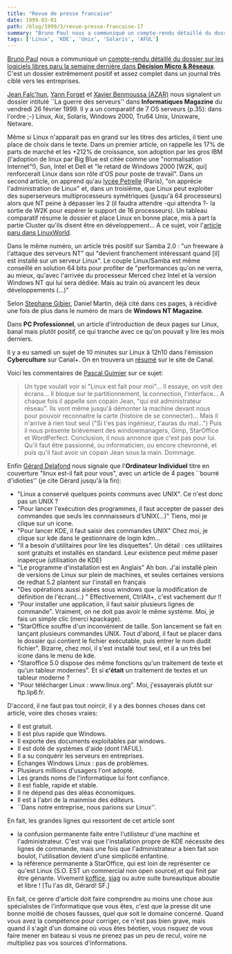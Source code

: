 ```yaml
---
title: "Revue de presse francaise"
date: 1999-03-01
path: /blog/1999/3/revue-presse-francaise-17
summary: "Bruno Paul nous a communiqué un compte-rendu détaillé du dossier sur les logiciels libres paru la semaine dernière dans Décision Micro &amp; Réseaux."
tags: ['Linux', 'KDE', 'Unix', 'Solaris', 'AFUL']
---
```


<P>
<A HREF="mailto:brpaul@ccr.jussieu.fr">Bruno Paul</A> nous a communiqué
un <A HREF="http://www.linux-center.org/articles/9903/bpaul.txt">compte-rendu
détaillé du dossier sur les logiciels libres paru la semaine dernière
dans <B>Décision Micro &amp; Réseaux</B></A>.
C'est un dossier extrêmement positif et assez complet dans un journal très
ciblé vers les entreprises.
</P>

<P>
<A HREF="mailto:jean.falchun@cnet.francetelecom.fr">Jean  Falc'hun</A>,
<A HREF="mailto:yann.forget@menway.com">Yann Forget</A> et
<A HREF="mailto:azar@azar.fr">Xavier Benmoussa (AZAR)</A>
nous signalent un dossier intitulé ``La guerre des serveurs''
dans <B>Informatiques Magazine</B> du vendredi 26 février 1999.
Il y a un comparatif de 7 OS serveurs (p.35): dans l'ordre ;-)
Linux, Aix, Solaris, Windows 2000, Tru64 Unix, Unixware, Netware.
</P>

<P>
Même si Linux n'apparait pas en grand sur les titres des articles, il
tient une place de choix dans le texte. Dans un premier article, on
rappelle les 17% de parts de marché et les +212% de croissance, son
adoption par les gros IBM (l'adoption de linux par Big Blue est citée
comme une "normalisation Internet"!), Sun, Intel et Dell et "le retard
de Windows 2000 [W2K, qui] renforcerait Linux dans son rôle d'OS pour
poste de travail". Dans un second article, on apprend qu'au
<A HREF="http://www.energy-computer.com/Linux/petrelle.htm">lycée
Petrelle</A> (Paris), "on apprécie l'administration de Linux" et, dans un
troisième, que Linux peut exploiter des superserveurs multiprocesseurs
symétriques (jusqu'à 64 processeurs) alors que NT peine à dépasser les 2
(il faudra attendre -qui attendra ?- la sortie de W2K pour espérer le
support de 16 processeurs). Un tableau comparatif résume le dossier et
place Linux en bonne place, mis à part la partie Cluster qu'ils disent
être en développement... A ce sujet, voir l'<A HREF="http://www.linuxworld.com/linuxworld/lw-1999-02/lw-02-clustering.html">article paru dans LinuxWorld</A>.
</P>

<P>
Dans le même numéro, un article très positif sur Samba 2.0 : "un
freeware à l'attaque des serveurs NT" qui "devient franchement
intéressant quand [il] est installé sur un serveur Linux". Le couple
Linux/Samba est même conseillé en solution 64 bits pour profiter de
"performances qu'on ne verra, au mieux, qu'avec l'arrivée du processeur
Merced chez Intel et la version Windows NT qui lui sera dédiée. Mais au
train où avancent les deux développements (...)"
</P>

<P>
Selon <A HREF="mailto:sgibier@mail.dotcom.fr">Stephane Gibier</A>,
Daniel Martin, déjà cité dans ces pages, à récidivé une fois de plus
dans le numéro de mars de <B>Windows NT Magazine</B>.
</P>

<P>
Dans <B>PC Professionnel</B>, un article d'introduction de deux pages
sur Linux, banal mais plutôt positif, ce qui tranche avec ce qu'on
pouvait y lire les mois derniers.
</P>

<P>
Il y a eu samedi un sujet de 10 minutes sur Linux à 12h10 dans
l'émission <B>Cyberculture</B> sur Canal+. On en trouvera un <A HREF="http://www.cplus.fr/html/cyberculture/1999mars/Linux/plinux.html">résumé</A>
sur le site de Canal.
</P>

<P>
Voici les commentaires de <A HREF="mailto:linux@multimania.com">Pascal
Guimier</A> sur ce sujet:
</P>

<BLOCKQUOTE>
Un type voulait voir si "Linux est fait pour moi"...
Il essaye, on voit des écrans... Il bloque sur le partitionnement, la
connection, l'interface... A chaque fois il appelle son copain Jean,
"qui est administrateur réseau".
Ils vont même jusqu'à démonter la machine devant nous pour pouvoir
reconnaitre la carte (histoire de se connecter)...
Mais il n'arrive à rien tout seul ("Si t'es pas ingénieur, t'auras du
mal...")
Puis il nous présente brièvement des windowmanagers, Gimp, StarOffice
et WordPerfect.
Conclusion, il nous annonce que c'est pas pour lui. Qu'il faut être
passionné, ou informaticien, ou encore chevronné, et puis qu'il faut
avoir un copain Jean sous la main.
Dommage.
</BLOCKQUOTE>
<P>
Enfin <A HREF="mailto:delafond@club-internet.fr">Gérard Delafond</A> nous
signale que l'<B>Ordinateur Individuel</B> titre en couverture "linux
est-il fait pour vous", avec un article de 4 pages ``bourré d'idioties''
(je cite Gérard jusqu'à la fin):
</P>

<UL>

<LI>"Linux a conservé quelques points communs avec UNIX". Ce n'est donc pas un
UNIX ?
<LI>"Pour lancer l'exécution des programmes, il faut accepter de passer des
commandes que seuls les connnaisseurs d'UNIX(...)" Tiens, moi je clique sur
un icone.
<LI>"Pour lancer KDE, il faut saisir des commandes UNIX" Chez moi, je clique
sur kde dans le gestionnaire de login kdm...
<LI>"Il a besoin d'utilitaires pour lire les disquettes". Un détail : ces
utilitaires sont gratuits et installés en standard. Leur existence peut même
paser inaperçue (utilisation de KDE)
<LI>"Le programme d'installation est en Anglais" Ah bon. J'ai installé plein de
versions de Linux sur plein de machines, et seules certaines versions de
redhat 5.2 plantent sur l'install en français
<LI>"Des opérations aussi aisées sous windows que la modification de définition
de l'écran(...) " Effectivement, CtrlAlt+, c'est vachement dur !!
<LI>"Pour installer une application, il faut saisir plusieurs lignes de
commande". Vraiment, on ne doit pas avoir le même système. Moi, je fais un
simple clic (merci kpackage).
<LI>"StarOffice souffre d'un inconvénient de taille. Son lancement se fait en
lançant plusieurs commandes UNIX. Tout d'abord, il faut se placer dans le
dossier qui contient le fichier exécutable, puis entrer le nom dudit
fichier". Bizarre, chez moi, il s'est installé tout seul, et il a un très
bel icone dans le menu de kde.
<LI>"Staroffice 5.0 dispose des même fonctions qu'un traitement de texte
et qu'un tableur modernes". Et si <B>c'était</B> un traitement de textes
et un tableur moderne ?
<LI>"Pour télécharger Linux : www.linux.org". Moi, j'essayerais plutôt sur
ftp.lip6.fr.
</UL>

<P>D'accord, il ne faut pas tout noircir, il y a des bonnes choses dans cet
article, voire des choses vraies:</P>

<UL>

<LI>Il est gratuit.
<LI>Il est plus rapide que Windows.
<LI>Il exporte des documents exploitables par windows.
<LI>Il est doté de systèmes d'aide (dont l'AFUL).
<LI>Il a su conquérir les serveurs en entreprises.
<LI>Echanges Windows Linux : pas de problèmes.
<LI>Plusieurs millions d'usagers l'ont adopté.
<LI>Les grands noms de l'informatique lui font confiance.
<LI>Il est fiable, rapide et stable.
<LI>Il ne dépend pas des aléas économiques.
<LI>Il est à l'abri de la mainmise des éditeurs.
<LI>``Dans notre entreprise, nous parions sur Linux''.
</UL>

<P>En fait, les grandes lignes qui ressortent de cet article sont</P>

<UL>

<LI>la confusion permanente faite entre l'utilisteur d'une machine et
l'administrateur. C'est vrai que l'installation propre de KDE nécessite des
lignes de commande, mais une fois que l'administrateur a bien fait son
boulot, l'utilisation devient d'une simplicité enfantine.
<LI>la référence permanente à StarOffice, qui est loin de représenter ce
qu'est Linux (S.O. EST un commercial non open source),et qui finit par
être génante. Vivement <A HREF="http://koffice.kde.org/">koffice</A>,
<A HREF="http://www.edu.stockholm.se/siag/">siag</A> ou autre suite
bureautique aboutie et libre ! [Tu l'as dit, Gérard! SF.]
</UL>

<P>En fait, ce genre d'article doit faire comprendre au moins une chose aux
spécialistes de l'informatique que vous êtes, c'est que la presse dit une
bonne moitié de choses fausses, quel que soit le domaine concerné.
Quand vous avez la compétence pour corriger, ce n'est pas bien grave, mais
quand il s'agit d'un domaine où vous êtes béotien, vous risquez de vous
faire mener en bateau si vous ne prenez pas un peu de recul, voire ne
multipliez pas vos sources d'informations.</P>


